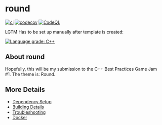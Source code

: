# round

[![ci](https://github.com/oskidan/round/actions/workflows/ci.yml/badge.svg)](https://github.com/oskidan/round/actions/workflows/ci.yml)
[![codecov](https://codecov.io/gh/oskidan/round/branch/main/graph/badge.svg)](https://codecov.io/gh/oskidan/round)
[![CodeQL](https://github.com/oskidan/round/actions/workflows/codeql-analysis.yml/badge.svg)](https://github.com/oskidan/round/actions/workflows/codeql-analysis.yml)

LGTM Has to be set up manually after template is created:

[![Language grade: C++](https://img.shields.io/lgtm/grade/cpp/github/oskidan/round)](https://lgtm.com/projects/g/oskidan/round/context:cpp)

## About round
Hopefully, this will be my submission to the C++ Best Practices Game Jam #1. The theme is: Round.


## More Details

 * [Dependency Setup](README_dependencies.md)
 * [Building Details](README_building.md)
 * [Troubleshooting](README_troubleshooting.md)
 * [Docker](README_docker.md)
